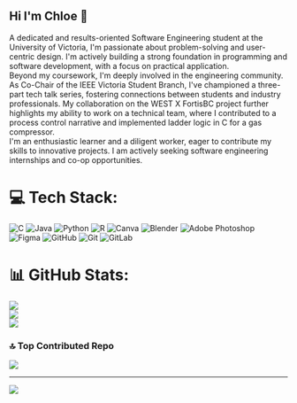 ## Hi I'm Chloe 👋

A dedicated and results-oriented Software Engineering student at the University of Victoria, I'm passionate about problem-solving and user-centric design. I'm actively building a strong foundation in programming and software development, with a focus on practical application.<br>
Beyond my coursework, I'm deeply involved in the engineering community. As Co-Chair of the IEEE Victoria Student Branch, I've championed a three-part tech talk series, fostering connections between students and industry professionals. My collaboration on the WEST X FortisBC project further highlights my ability to work on a technical team, where I contributed to a process control narrative and implemented ladder logic in C for a gas compressor.<br>
I'm an enthusiastic learner and a diligent worker, eager to contribute my skills to innovative projects. I am actively seeking software engineering internships and co-op opportunities.<br>


# 💻 Tech Stack:
![C](https://img.shields.io/badge/c-%2300599C.svg?style=for-the-badge&logo=c&logoColor=white) ![Java](https://img.shields.io/badge/java-%23ED8B00.svg?style=for-the-badge&logo=openjdk&logoColor=white) ![Python](https://img.shields.io/badge/python-3670A0?style=for-the-badge&logo=python&logoColor=ffdd54) ![R](https://img.shields.io/badge/r-%23276DC3.svg?style=for-the-badge&logo=r&logoColor=white) ![Canva](https://img.shields.io/badge/Canva-%2300C4CC.svg?style=for-the-badge&logo=Canva&logoColor=white) ![Blender](https://img.shields.io/badge/blender-%23F5792A.svg?style=for-the-badge&logo=blender&logoColor=white) ![Adobe Photoshop](https://img.shields.io/badge/adobe%20photoshop-%2331A8FF.svg?style=for-the-badge&logo=adobe%20photoshop&logoColor=white) ![Figma](https://img.shields.io/badge/figma-%23F24E1E.svg?style=for-the-badge&logo=figma&logoColor=white) ![GitHub](https://img.shields.io/badge/github-%23121011.svg?style=for-the-badge&logo=github&logoColor=white) ![Git](https://img.shields.io/badge/git-%23F05033.svg?style=for-the-badge&logo=git&logoColor=white) ![GitLab](https://img.shields.io/badge/gitlab-%23181717.svg?style=for-the-badge&logo=gitlab&logoColor=white)
# 📊 GitHub Stats:
![](https://github-readme-stats.vercel.app/api?username=chloeharty&theme=gruvbox_light&hide_border=false&include_all_commits=false&count_private=false)<br/>
![](https://nirzak-streak-stats.vercel.app/?user=chloeharty&theme=gruvbox_light&hide_border=false)<br/>
![](https://github-readme-stats.vercel.app/api/top-langs/?username=chloeharty&theme=gruvbox_light&hide_border=false&include_all_commits=false&count_private=false&layout=compact)

### 🔝 Top Contributed Repo
![](https://github-contributor-stats.vercel.app/api?username=chloeharty&limit=5&theme=gruvbox&combine_all_yearly_contributions=true)

---
[![](https://visitcount.itsvg.in/api?id=chloeharty&icon=0&color=0)](https://visitcount.itsvg.in)

<!-- Proudly created with GPRM ( https://gprm.itsvg.in ) -->
